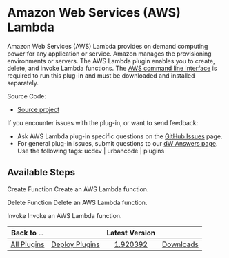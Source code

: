 
Amazon Web Services (AWS) Lambda
================================


Amazon Web Services (AWS) Lambda provides on demand computing power for any application or service. Amazon manages the 
provisioning environments or servers. The AWS Lambda plugin enables you to create, delete, and invoke Lambda functions. 
The [AWS command line interface](https://aws.amazon.com/cli/) is required to run this plug-in and must be downloaded and
 installed separately.


Source Code:


* [Source project](https://github.com/UrbanCode/AWS-Lambda-UCD)


If you 
encounter issues with the plug-in, or want to send feedback:


* Ask AWS Lambda plug-in specific questions on the 
[GitHub Issues](https://github.com/UrbanCode/AWS-Lambda-UCD/issues) page.
* For general plug-in issues, submit questions
 to our [dW Answers page](https://developer.ibm.com/answers/smart-spaces/23/urbancode.html). Use the following tags: 
ucdev | urbancode | plugins



Available Steps
---------------


Create Function Create an AWS Lambda function.


Delete
 Function Delete an AWS Lambda function.


Invoke Invoke an AWS Lambda function.





|Back to ...||Latest Version||
| :---: | :---: | :---: | :---: |
|[All Plugins](../../index.md)|[Deploy Plugins](../README.md)|[1.920392](https://raw.githubusercontent.com/UrbanCode/IBM-UCD-PLUGINS/main/files/aws-lambda/aws-lambda-1.920392.zip)|[Downloads](downloads.md)|
